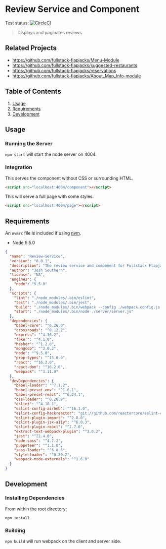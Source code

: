 # Review Service and Component

<!-- DB=mongodb://localhost/  -->

Test status: [![CircleCI](https://circleci.com/gh/fullstack-flapjacks/review-service/tree/master.svg?style=svg)](https://circleci.com/gh/fullstack-flapjacks/review-service/tree/master)

> Displays and paginates reviews.

## Related Projects

  - https://github.com/fullstack-flapjacks/Menu-Module
  - https://github.com/fullstack-flapjacks/suggested-restaurants
  - https://github.com/fullstack-flapjacks/reservations
  - https://github.com/fullstack-flapjacks/About_Map_Info-module

## Table of Contents

1. [Usage](#Usage)
1. [Requirements](#requirements)
1. [Development](#development)

## Usage


### Running the Server

`npm start` will start the node server on 4004.

### Integration

This serves the component without CSS or surrounding HTML.

```html
<script src="localhost:4004/component"></script>
```

This will serve a full page with some styles.

```html
<script src="localhost:4004/page"></script>
```

## Requirements

An `nvmrc` file is included if using [nvm](https://github.com/creationix/nvm).

- Node 9.5.0

```json
{
  "name": "Review-Service",
  "version": "0.0.1",
  "description": "The review service and component for Fullstack Flapjack's OpenTable restaurant page clone.",
  "author": "Josh Southern",
  "license": "NA",
  "engines": {
    "node": "9.5.0"
  },
  "scripts": {
    "lint": "./node_modules/.bin/eslint",
    "test": "./node_modules/.bin/jest",
    "build": "./node_modules/.bin/webpack --config ./webpack.config.js --context ./client && ./node_modules/.bin/webpack --config ./server/webpack.config.js --context ./server",
    "start": "./node_modules/.bin/node ./server/server.js"
  },
  "dependencies": {
    "babel-core": "^6.26.0",
    "crossroads": "^0.12.2",
    "express": "^4.16.2",
    "faker": "^4.1.0",
    "hasher": "^1.2.0",
    "mongodb": "^3.0.2",
    "node": "^9.5.0",
    "prop-types": "^15.6.0",
    "react": "^16.2.0",
    "react-dom": "^16.2.0",
    "webpack": "^3.11.0"
  },
  "devDependencies": {
    "babel-loader": "^7.1.2",
    "babel-preset-env": "^1.6.1",
    "babel-preset-react": "^6.24.1",
    "css-loader": "^0.28.9",
    "eslint": "^4.18.1",
    "eslint-config-airbnb": "^16.1.0",
    "eslint-config-hackreactor": "git://github.com/reactorcore/eslint-config-hackreactor",
    "eslint-plugin-import": "^2.8.0",
    "eslint-plugin-jsx-a11y": "^6.0.3",
    "eslint-plugin-react": "^7.7.0",
    "extract-text-webpack-plugin": "^3.0.2",
    "jest": "^22.4.0",
    "node-sass": "^4.7.2",
    "puppeteer": "^1.1.0",
    "sass-loader": "^6.0.6",
    "style-loader": "^0.20.2",
    "webpack-node-externals": "^1.6.0"
  }
}
```

## Development

### Installing Dependencies

From within the root directory:

`npm install`

### Building

`npm build` will run webpack on the client and server side.
